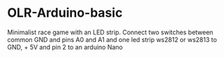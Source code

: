 # OLR-Arduino-basic

Minimalist race game with an LED strip. Connect two switches between common GND and pins A0 and A1 and one led strip ws2812 or ws2813 to GND, + 5V and pin 2 to an arduino Nano

